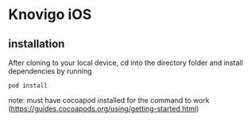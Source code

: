 # Knovigo iOS

## installation
After cloning to your local device, cd into the directory folder and install dependencies by running 

``` pod install ```

note: must have cocoapod installed for the command to work (https://guides.cocoapods.org/using/getting-started.html)

